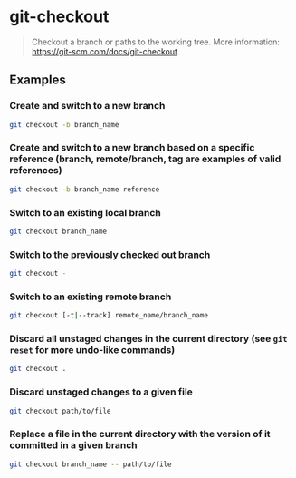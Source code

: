 # git-checkout

> Checkout a branch or paths to the working tree. More information: <https://git-scm.com/docs/git-checkout>.

## Examples

### Create and switch to a new branch

```bash
git checkout -b branch_name
```

### Create and switch to a new branch based on a specific reference (branch, remote/branch, tag are examples of valid references)

```bash
git checkout -b branch_name reference
```

### Switch to an existing local branch

```bash
git checkout branch_name
```

### Switch to the previously checked out branch

```bash
git checkout -
```

### Switch to an existing remote branch

```bash
git checkout [-t|--track] remote_name/branch_name
```

### Discard all unstaged changes in the current directory (see `git reset` for more undo-like commands)

```bash
git checkout .
```

### Discard unstaged changes to a given file

```bash
git checkout path/to/file
```

### Replace a file in the current directory with the version of it committed in a given branch

```bash
git checkout branch_name -- path/to/file
```

